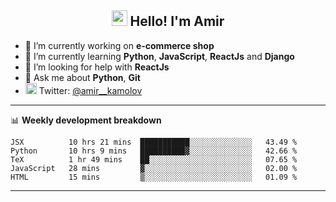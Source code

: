 <h2 align="center"><img src="https://media.giphy.com/media/hvRJCLFzcasrR4ia7z/giphy.gif" width="25px"> Hello! I'm Amir</h2>

- 🔭 I’m currently working on **e-commerce shop**
- 🌱 I’m currently learning **Python**, **JavaScript**, **ReactJs** and **Django**
- 🤔 I’m looking for help with **ReactJs**
- 💬 Ask me about **Python**, **Git**
- <img alt="Amir Kamolov | Twitter" width="18px" src="https://raw.githubusercontent.com/peterthehan/peterthehan/master/assets/twitter.svg" /> Twitter: [@amir__kamolov ](https://twitter.com/amir__kamolov)

---

📊 **Weekly development breakdown**
<!--START_SECTION:waka-->
```text
JSX          10 hrs 21 mins  ███████████░░░░░░░░░░░░░░   43.49 % 
Python       10 hrs 9 mins   ██████████▓░░░░░░░░░░░░░░   42.66 % 
TeX          1 hr 49 mins    ██░░░░░░░░░░░░░░░░░░░░░░░   07.65 % 
JavaScript   28 mins         ▓░░░░░░░░░░░░░░░░░░░░░░░░   02.00 % 
HTML         15 mins         ▒░░░░░░░░░░░░░░░░░░░░░░░░   01.09 % 
```
<!--END_SECTION:waka-->

---
